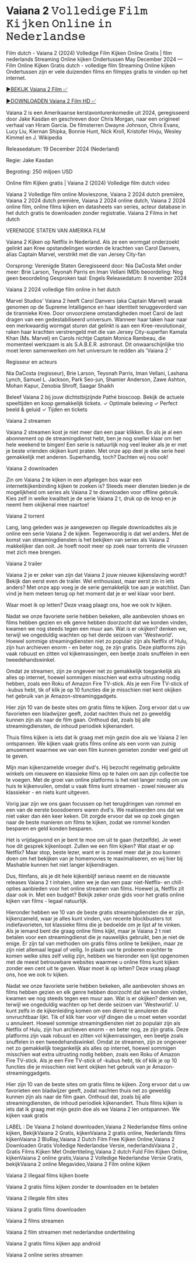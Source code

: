 # Vaiana 2 𝚅𝚘𝚕𝚕𝚎𝚍𝚒𝚐𝚎 𝙵𝚒𝚕𝚖 𝙺𝚒𝚓𝚔𝚎𝚗 𝙾𝚗𝚕𝚒𝚗𝚎 𝚒𝚗 𝙽𝚎𝚍𝚎𝚛𝚕𝚊𝚗𝚍𝚜𝚎

Film dutch - Vaiana 2 (2024) Volledige Film Kijken Online Gratis | film nederlands Streaming Online kijken Ondertussen May December 2024 — Film Online Kijken Gratis dutch - volledige film Streaming Online kijken Ondertussen zijn er vele duizenden films en filmpjes gratis te vinden op het internet.

[►BEKIJK Vaiana 2 Film ✅](https://theatremedia.online/nl/movie/1241982/moana-2.git)

[►DOWNLOADEN Vaiana 2 Film HD ✅](https://theatremedia.online/nl/movie/1241982/moana-2.git)

Vaiana 2 is een Amerikaanse kerstavonturenkomedie uit 2024, geregisseerd door Jake Kasdan en geschreven door Chris Morgan, naar een origineel verhaal van Hiram Garcia. De filmsterren Dwayne Johnson, Chris Evans, Lucy Liu, Kiernan Shipka, Bonnie Hunt, Nick Kroll, Kristofer Hivju, Wesley Kimmel en J. Wikipedia

Releasedatum: 19 December 2024 (Nederland)

Regie: Jake Kasdan

Begroting: 250 miljoen USD

Online film Kijken gratis | Vaiana 2 (2024) Volledige film dutch video

Vaiana 2 Volledige film online Movieszone, Vaiana 2 2024 dutch première, Vaiana 2 2024 dutch première, Vaiana 2 2024 online dutch, Vaiana 2 2024 online film, online films kijken en datasheets van series, acteur database in het dutch gratis te downloaden zonder registratie. Vaiana 2 Films in het dutch

VERENIGDE STATEN VAN AMERIKA FILM

Vaiana 2 Kijken op Netflix in Nederland. Als ze een wormgat onderzoekt gelinkt aan Kree opstandelingen worden de krachten van Carol Danvers, alias Captain Marvel, verstrikt met die van Jersey City-fan

Oorsprong: Verenigde Staten Geregisseerd door: Nia DaCosta Met onder meer: Brie Larson, Teyonah Parris en Iman Vellani IMDb beoordeling: Nog geen beoordeling Gesproken taal: Engels Releasedatum: 8 november 2024

Vaiana 2 2024 volledige film online in het dutch

Marvel Studios' Vaiana 2 heeft Carol Danvers (aka Captain Marvel) wraak genomen op de Supreme Intalligence en haar identiteit teruggevorderd van de tirannieke Kree. Door onvoorziene omstandigheden moet Carol de last dragen van een gedestabiliseerd universum. Wanneer haar taken haar naar een merkwaardig wormgat sturen dat gelinkt is aan een Kree-revolutionair, raken haar krachten verstrengeld met die van Jersey City-superfan Kamala Khan (Ms. Marvel) en Carols nichtje Captain Monica Rambeau, die momenteel werkzaam is als S.A.B.E.R. astronaut. Dit onwaarschijnlijke trio moet leren samenwerken om het universum te redden als 'Vaiana 2 '

Regisseur en acteurs

Nia DaCosta (regisseur), Brie Larson, Teyonah Parris, Iman Vellani, Lashana Lynch, Samuel L. Jackson, Park Seo-jun, Shamier Anderson, Zawe Ashton, Mohan Kapur, Zenobia Shroff, Saagar Shaikh

Beleef Vaiana 2 bij jouw dichtstbijzijnde Pathé bioscoop. Bekijk de actuele speeltijden en koop gemakkelijk tickets. ✓ Optimale beleving ✓ Perfect beeld & geluid ✓ Tijden en tickets

Vaiana 2 streamen

Vaiana 2 streamen kost je niet meer dan een paar klikken. En als je al een abonnement op de streamingdienst hebt, ben je nog sneller klaar om het hele weekend te bingen! Een serie is natuurlijk nog veel leuker als je er met je beste vrienden okijken kunt praten. Met onze app deel je elke serie heel gemakkelijk met anderen. Superhandig, toch? Dachten wij nou ook!

Vaiana 2 downloaden

Zin om Vaiana 2 te kijken in een afgelegen bos waar een internetkijkenbinding kijken te zoeken is? Steeds meer diensten bieden je de mogelijkheid om series als Vaiana 2 te downloaden voor offline gebruik. Kies zelf in welke kwaliteit je de serie Vaiana 2 t, druk op de knop en je neemt hem okijkenal mee naartoe!

Vaiana 2 torrent

Lang, lang geleden was je aangewezen op illegale downloadsites als je online een serie Vaiana 2 de kijken. Tegenwoordig is dat wel anders. Met de komst van streamingdiensten is het bekijken van series als Vaiana 2 makkelijker dan ooit. Je hoeft nooit meer op zoek naar torrents die virussen met zich mee brengen.

Vaiana 2 trailer

Vaiana 2 je er zeker van zijn dat Vaiana 2 jouw nieuwe kijkenslaving wordt? Bekijk dan eerst even de trailer. Wel enthousiast, maar eerst zin in iets anders? Met onze app voeg je de serie gemakkelijk toe aan je watchlist. Dan vind je hem meteen terug op het moment dat je er wel klaar voor bent.

Waar moet ik op letten? Deze vraag plaagt ons, hoe we ook tv kijken.

Nadat we onze favoriete serie hebben bekeken, alle aanbevolen shows en films hebben gezien en elk genre hebben doorzocht dat we konden vinden, kwamen we nog steeds tegen een muur aan. Wat is er okijken? denken we, terwijl we ongeduldig wachten op het derde seizoen van 'Westworld'. Hoewel sommige streamingdiensten niet zo populair zijn als Netflix of Hulu, zijn hun archieven enorm - en beter nog, ze zijn gratis. Deze platforms zijn vaak robuust en zitten vol kijkenrassingen, een beetje zoals snuffelen in een tweedehandswinkel.

Omdat ze streamen, zijn ze ongeveer net zo gemakkelijk toegankelijk als alles op internet, hoewel sommigen misschien wat extra uitrusting nodig hebben, zoals een Roku of Amazon Fire TV-stick. Als je een Fire TV-stick of -kubus hebt, tik of klik je op 10 functies die je misschien niet kent okijken het gebruik van je Amazon-streaminggadgets.

Hier zijn 10 van de beste sites om gratis films te kijken. Zorg ervoor dat u uw favorieten een bladwijzer geeft, zodat nachten thuis net zo geweldig kunnen zijn als naar de film gaan. Onthoud dat, zoals bij alle streamingdiensten, de inhoud periodiek kijkenandert.

Thuis films kijken is iets dat ik graag met mijn gezin doe als we Vaiana 2 len ontspannen. We kijken vaak gratis films online als een vorm van zuinig amusement waarmee we van een film kunnen genieten zonder veel geld uit te geven.

Mijn man kijkenzamelde vroeger dvd's. Hij bezocht regelmatig gebruikte winkels om nieuwere en klassieke films op te halen om aan zijn collectie toe te voegen. Met de groei van online platforms is het niet langer nodig om uw huis te kijkenvuilen, omdat u vaak films kunt streamen - zowel nieuwer als klassieker - en niets kunt uitgeven.

Vorig jaar zijn we ons gaan focussen op het terugdringen van rommel en een van de eerste boosdoeners waren dvd's. We realiseerden ons dat we niet vaker dan één keer keken. Dit zorgde ervoor dat we op zoek gingen naar de beste manieren om films te kijken, zodat we rommel konden besparen en geld konden besparen.

Het is vrijdagavond en je bent te moe om uit te gaan (hetzelfde). Je weet hoe dit gesprek kijkenloopt. Zullen we een film kijken? Wat staat er op Netflix? Maar stop, beste lezer, want er is zoveel meer dat je zou kunnen doen om het bekijken van je homemovies te maximaliseren, en wij hier bij Mashable kunnen het niet langer kijkendragen.

Dus, filmfans, als je dit hele kijkenblijf serieus neemt en de nieuwste releases Vaiana 2 t inhalen, laten we je dan een paar niet-Netflix- en chill-opties aanbieden voor het online streamen van films. Hoewel ja, Netflix zit daar ook in. Met een budget? Bekijk zeker onze gids voor het gratis online kijken van films - legaal natuurlijk.

Hieronder hebben we 10 van de beste gratis streamingdiensten die er zijn, kijkenzameld, waar je alles kunt vinden, van recente blockbusters tot indiefavorieten, tot klassieke films die je bedoelde om je lijst af te vinken. Als je iemand bent die graag online films kijkt, maar je Vaiana 2 t niet betalen voor een streamingdienst die je nauwelijks gebruikt, ben je niet de enige. Er zijn tal van methoden om gratis films online te bekijken, maar ze zijn niet allemaal legaal of veilig. In plaats van te proberen erachter te komen welke sites zelf veilig zijn, hebben we hieronder een lijst opgenomen met de meest betrouwbare websites waarmee u online films kunt kijken zonder een cent uit te geven. Waar moet ik op letten? Deze vraag plaagt ons, hoe we ook tv kijken.

Nadat we onze favoriete serie hebben bekeken, alle aanbevolen shows en films hebben gezien en elk genre hebben doorzocht dat we konden vinden, kwamen we nog steeds tegen een muur aan. Wat is er okijken? denken we, terwijl we ongeduldig wachten op het derde seizoen van 'Westworld'. U kunt zelfs in de kijkenleiding komen om een dienst te annuleren die onvruchtbaar lijkt. Tik of klik hier voor vijf dingen die u moet weten voordat u annuleert. Hoewel sommige streamingdiensten niet zo populair zijn als Netflix of Hulu, zijn hun archieven enorm - en beter nog, ze zijn gratis. Deze platforms zijn vaak robuust en zitten vol kijkenrassingen, een beetje zoals snuffelen in een tweedehandswinkel. Omdat ze streamen, zijn ze ongeveer net zo gemakkelijk toegankelijk als alles op internet, hoewel sommigen misschien wat extra uitrusting nodig hebben, zoals een Roku of Amazon Fire TV-stick. Als je een Fire TV-stick of -kubus hebt, tik of klik je op 10 functies die je misschien niet kent okijken het gebruik van je Amazon-streaminggadgets.

Hier zijn 10 van de beste sites om gratis films te kijken. Zorg ervoor dat u uw favorieten een bladwijzer geeft, zodat nachten thuis net zo geweldig kunnen zijn als naar de film gaan. Onthoud dat, zoals bij alle streamingdiensten, de inhoud periodiek kijkenandert. Thuis films kijken is iets dat ik graag met mijn gezin doe als we Vaiana 2 len ontspannen. We kijken vaak gratis

LABEL : De Vaiana 2 holand downloaden,Vaiana 2 Nederlandse films online kijken, BekijkVaiana 2 Gratis, kijkenVaiana 2 gratis online, Nederlands films kijkenVaiana 2 BluRay,Vaiana 2 Dutch Film Free Kijken Online,Vaiana 2 Downloaden Gratis Volledige Nederlandse Versie, nederlandsVaiana 2 , Gratis Films Kijken Met Ondertiteling,Vaiana 2 dutch Fuld Film Kijken Online, kijkenVaiana 2 online gratis,Vaiana 2 Volledige Nederlandse Versie Gratis, bekijkVaiana 2 online Megavideo,Vaiana 2 Film online kijken

Vaiana 2 illegaal films kijken boete

Vaiana 2 gratis films kijken zonder te downloaden en te betalen

Vaiana 2 illegale film sites

Vaiana 2 gratis films downloaden

Vaiana 2 films streamen

Vaiana 2 film streamen met nederlandse ondertiteling

Vaiana 2 gratis films kijken app android

Vaiana 2 online series streamen
